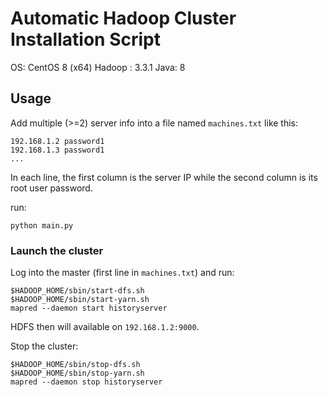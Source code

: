 # Automatic Hadoop Cluster Installation Script

OS: CentOS 8 (x64)
Hadoop : 3.3.1
Java: 8

## Usage

Add multiple (>=2) server info into a file named `machines.txt` like this:

```
192.168.1.2 password1
192.168.1.3 password1
...
```

In each line, the first column is the server IP while the second column is its root user password.


run:
```
python main.py
```

### Launch the cluster

Log into the master (first line in `machines.txt`) and run: 

```
$HADOOP_HOME/sbin/start-dfs.sh
$HADOOP_HOME/sbin/start-yarn.sh
mapred --daemon start historyserver
```

HDFS then will available on `192.168.1.2:9000`.

Stop the cluster:

```
$HADOOP_HOME/sbin/stop-dfs.sh
$HADOOP_HOME/sbin/stop-yarn.sh
mapred --daemon stop historyserver
```

